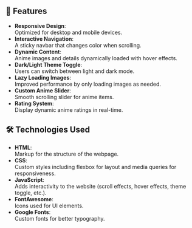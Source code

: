 ## **📖 Features**
- **Responsive Design**:  
  Optimized for desktop and mobile devices.
- **Interactive Navigation**:  
  A sticky navbar that changes color when scrolling.
- **Dynamic Content**:  
  Anime images and details dynamically loaded with hover effects.
- **Dark/Light Theme Toggle**:  
  Users can switch between light and dark mode.
- **Lazy Loading Images**:  
  Improved performance by only loading images as needed.
- **Custom Anime Slider**:  
  Smooth scrolling slider for anime items.
- **Rating System**:  
  Display dynamic anime ratings in real-time.

## **🛠️ Technologies Used**
- **HTML**:  
  Markup for the structure of the webpage.
- **CSS**:  
  Custom styles including flexbox for layout and media queries for responsiveness.
- **JavaScript**:  
  Adds interactivity to the website (scroll effects, hover effects, theme toggle, etc.).
- **FontAwesome**:  
  Icons used for UI elements.
- **Google Fonts**:  
  Custom fonts for better typography.
